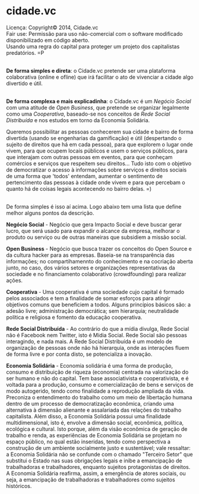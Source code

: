 cidade.vc
=========

<span>Licença: Copyright© 2014, Cidade.vc</span><br/>
<span>Fair use: Permissão para uso não-comercial com o software modificado disponibilizado em código aberto.</span><br/>
<span>Usando uma regra do capital para proteger um projeto dos capitalistas predatórios. =P</span>
<br/><br/>

<span>

<b>De forma simples e direta</b>: o Cidade.vc pretende ser uma plataforma colaborativa (online e ofline) que irá facilitar o ato de vivenciar a cidade algo divertido e útil.<br/><br/>

<b>De forma complexa e mais explicadinha</b>: o Cidade.vc é um <i>Negócio Social</i> com uma atitude de <i>Open Business</i>, que pretende se organizar legalmente como uma <i>Cooperativa</i>, baseado-se nos conceitos de <i>Rede Social Distribuída</i> e nos estudos em torno da Economia Solidária.<br/>

Queremos possibilitar as pessoas conhecerem sua cidade e bairro de forma divertida (usando se engenharias da gamificação) e útil (despertando o sujeito de direitos que há em cada pessoa), para que explorem o lugar onde vivem, para que ocupem locais públicos e usem o serviços públicos, para que interajam com outras pessoas em eventos, para que conheçam comércios e serviços que respeitem seu direitos... Tudo isto com o objetivo de democratizar o acesso à informações sobre serviços e direitos sociais de uma forma que 'todos' entendam, aumentar o sentimento de pertencimento das pessoas à cidade onde vivem e para que percebam o quanto há de coisas legais acontecendo no bairro delas. =)<br/><br/>

De forma simples é isso aí acima. Logo abaixo tem uma lista que define melhor alguns pontos da descrição.
</span>

<span>

<b>Negócio Social</b> - Negócio que gera Impacto Social e deve buscar gerar lucro, que será usado para expandir o alcance da empresa, melhorar o produto ou serviço ou de outras maneiras que subsidiem a missão social.<br/>

<b>Open Business</b> - Negócio que busca trazer os conceitos do Open Source e da cultura hacker para as empresas. Baseia-se na transparência das informações; no compartihamennto do conhecimento e na cocriação aberta junto, no caso, dos vários setores e organizações representativas da sociedade e no financiamento colaborativo (crowdfounding) para realizar ações.<br/>

<b>Cooperativa</b> - Uma cooperativa é uma sociedade cujo capital é formado pelos associados e tem a finalidade de somar esforços para atingir objetivos comuns que beneficiem a todos. Alguns princípios básicos são: a adesão livre; administração democrática; sem hierarquia; neutralidade política e religiosa e fomento da educação cooperativa.<br/>

<b>Rede Social Distribuída</b> - Ao contrário do que a mídia divulga, Rede Social não é Facebook nem Twitter, isto é Mídia Social. Rede Social são pessoas interagindo,  e nada mais. A Rede Social Distribuída é um modelo de organização de pessoas onde não há hierarquia, onde as interações fluem de forma livre e por conta disto, se potencializa a inovação.<br/>

<b>Economia Solidária</b> - Economia solidária é uma forma de produção, consumo e distribuição de riqueza (economia) centrada na valorização do ser humano e não do capital. Tem base associativista e cooperativista, e é voltada para a produção, consumo e comercialização de bens e serviços de modo autogerido, tendo como finalidade a reprodução ampliada da vida. Preconiza o entendimento do trabalho como um meio de libertação humana dentro de um processo de democratização econômica, criando uma alternativa à dimensão alienante e assalariada das relações do trabalho capitalista. Além disso, a Economia Solidária possui uma finalidade multidimensional, isto é, envolve a dimensão social, econômica, política, ecológica e cultural. Isto porque, além da visão econômica de geração de trabalho e renda, as experiências de Economia Solidária se projetam no espaço público, no qual estão inseridas, tendo como perspectiva a construção de um ambiente socialmente justo e sustentável; vale ressaltar: a Economia Solidária não se confunde com o chamado "Terceiro Setor" que substitui o Estado nas suas obrigações legais e inibe a emancipação de trabalhadoras e trabalhadores, enquanto sujeitos protagonistas de direitos. A Economia Solidária reafirma, assim, a emergência de atores sociais, ou seja, a emancipação de trabalhadoras e trabalhadores como sujeitos históricos.


</span>